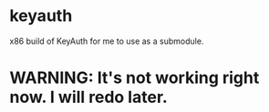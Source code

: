 # keyauth
x86 build of KeyAuth for me to use as a submodule.

# WARNING: It's not working right now. I will redo later.
